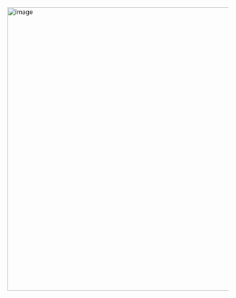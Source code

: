 <img width="1731" height="644" alt="image" src="https://github.com/user-attachments/assets/49c1142a-cf4a-4906-a637-936d5e624a95" />
